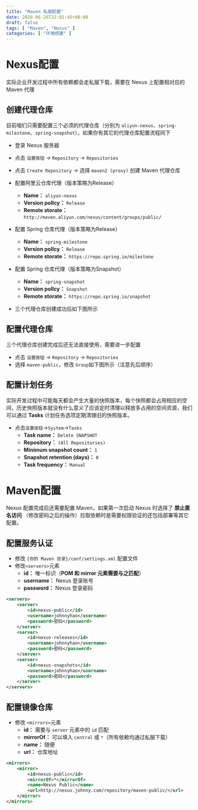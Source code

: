 ```yaml
---
title: "Maven 私服配置"
date: 2020-06-26T22:01:45+08:00
draft: false
tags: [ "Maven", "Nexus" ]
categories: [ "环境搭建" ]
---
```

# Nexus配置

实际企业开发过程中所有依赖都会走私服下载，需要在 Nexus 上配置相对应的 Maven 代理

## 创建代理仓库

目前咱们只需要配置三个必须的代理仓库（分别为 `aliyun-nexus`、`spring-milestone`、`spring-snapshot`），如果你有其它的代理仓库配置流程同下

- 登录 Nexus 服务器
- 点击 `设置按钮` -> `Repository` -> `Repositories`

- 点击 `Create Repository` -> 选择 `maven2 (proxy)` 创建 Maven 代理仓库

- 配置阿里云仓库代理（版本策略为Release）
  - **Name：** `aliyun-nexus`
  - **Version pollcy：** `Release`
  - **Remote storate：** `http://maven.aliyun.com/nexus/content/groups/public/`

- 配置 Spring 仓库代理（版本策略为Release）
  - **Name：** `spring-milestone`
  - **Version pollcy：** `Release`
  - **Remote storate：** `https://repo.spring.io/milestone`

- 配置 Spring 仓库代理（版本策略为Snapshot）
  - **Name：** `spring-snapshot`
  - **Version pollcy：** `Snapshot`
  - **Remote storate：** `https://repo.spring.io/snapshot`

- 三个代理仓库创建成功后如下图所示

## 配置代理仓库

三个代理仓库创建完成后还无法直接使用，需要进一步配置

- 点击 `设置按钮` -> `Repository` -> `Repositories`
- 选择 `maven-public`，修改 `Group`如下图所示（注意先后顺序）

## 配置计划任务

实际开发过程中可能每天都会产生大量的快照版本，每个快照都会占用相应的空间，历史快照版本就没有什么意义了应该定时清理以释放多占用的空间资源，我们可以通过 **Tasks** 计划任务选项定期清理旧的快照版本。

- 点击`设置按钮`->`System`->`Tasks`
  - **Task name：** `Delete SNAPSHOT`
  - **Repository：** `(All Repositories)`
  - **Minimum snapshot count：** `1`
  - **Snapshot retention (days)：** `0`
  - **Task frequency：** `Manual`

# Maven配置

Nexus 配置完成后还需要配置 Maven，如果第一次启动 Nexus 时选择了 **禁止匿名访问** （修改密码之后的操作）拉取依赖时是需要权限验证的还包括部署等其它配置。

## 配置服务认证

- 修改 `{你的 Maven 目录}/conf/settings.xml` 配置文件
- 修改`<servers>`元素
  - **id：** 唯一标识（**POM 和 mirror 元素需要与之匹配**）
  - **username：** Nexus 登录账号
  - **password：** Nexus 登录密码

```xml
<servers>
    <server>
        <id>nexus-public</id>
        <username>johnnyhao</username>
        <password>密码</password>
    </server>
    <server>
        <id>nexus-releases</id>
        <username>johnnyhao</username>
        <password>密码</password>
    </server>
    <server>
        <id>nexus-snapshots</id>
        <username>johnnyhao</username>
        <password>密码</password>
    </server>
</servers>
```

## 配置镜像仓库

- 修改 `<mirrors>`元素
  - **id：** 需要与 `server` 元素中的 `id` 匹配
  - **mirrorOf：** 可以填入 `central` 或 `*`（所有依赖均通过私服下载）
  - **name：** 随便
  - **url：** 仓库地址

```xml
<mirrors>
    <mirror>
        <id>nexus-public</id>
        <mirrorOf>*</mirrorOf>
        <name>Nexus Public</name>
        <url>http://nexus.johnny.com/repository/maven-public/</url>
    </mirror>
</mirrors>
```
